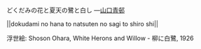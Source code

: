 どくだみの花と夏天の鷺と白し
—[山口青邨](https://ja.wikipedia.org/wiki/山口青邨)

||dokudami no hana to natsuten no sagi to shiro shi||

浮世絵: Shoson Ohara, White Herons and Willow - 柳に白鷺, 1926